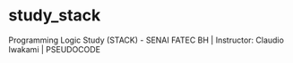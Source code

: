 # study_stack
Programming Logic Study (STACK) - SENAI FATEC BH | Instructor: Claudio Iwakami | PSEUDOCODE
